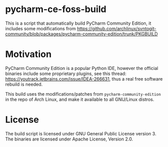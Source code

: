 # pycharm-ce-foss-build

This is a script that automatically build PyCharm Community Edition, it includes some modifications from https://github.com/archlinux/svntogit-community/blob/packages/pycharm-community-edition/trunk/PKGBUILD

# Motivation

PyCharm Community Edition is a popular Python IDE, however the official binaries include some proprietary plugins, see this thread: https://youtrack.jetbrains.com/issue/IDEA-266631, thus a real free software rebuild is needed.

This build uses the modifications/patches from ```pycharm-community-edition``` in the repo of Arch Linux, and make it available to all GNU/Linux distros.

# License

The build script is licensed under GNU General Public License version 3.
The binaries are licensed under Apache License, Version 2.0.



















